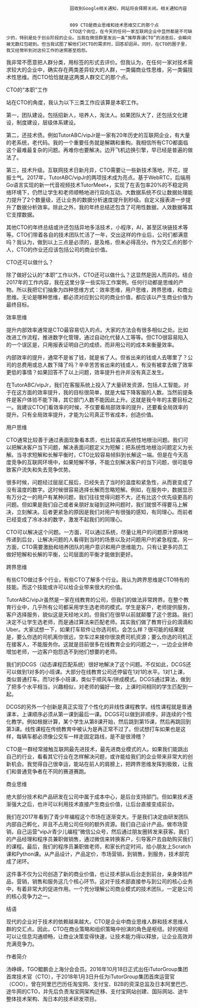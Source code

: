 
                            
                            因收到Google相关通知，网站将会择期关闭。相关通知内容
                            
                            
                            009 CTO是商业思维和技术思维交汇的那个点
                            CTO这个岗位，在今天的任何一家互联网企业中显然都是不可缺少的，特别是处于创业阶段的企业。当我在微信群里发出一条“推荐靠谱CTO”的消息后，会瞬间被无数红包砸到。但当我试图了解他们对CTO的需求时，回答却迥异。同时，在CTO的圈子里，我又经常听到对这份工作的迷惘甚至抱怨。

我非常不愿意把人群分类，用标签的形式去评价。但我认为，在任何一家对技术需求较大的企业中，确实存在两类差异较大的人群，一类偏商业性思维，另一类偏技术性思维。而CTO恰恰就是这两类人群交汇的那个点。

CTO的“本职”工作

站在CTO的角度，我认为以下三类工作应该算是本职工作。

第一，团队建设。包括招新人，培养人，淘汰人。如果团队大了，还包括文化建设，制度建设，层级体系建设。

第二，还技术债。例如TutorABC/vipJr是一家有20年历史的互联网企业，有大量的老系统，老代码。我的一个重要任务就是解耦和重构。我相信所有CTO都面临这个最难最复杂的问题。再难你也要解决。边开飞机边换引擎，早已经是普遍的做法了。

第三，技术升级。互联网技术日新月异，CTO需要让一些新技术落地，开花，提振士气。2017年，TutorABC/vipJr的两项技术成为亮点。基于WebRTC，后端用Go语言实现的新一代音视频技术TutorMeet+，实现了在丢包率20%的不稳定网络环境下，仍然让学生和老师顺畅地进行双向互动。大数据系统不仅让数据处理能力提升了2个数量级，还让业务的数据分析速度提升到秒级。自定义报表进一步提升了数据分析效率。除此之外，我的年终总结还包含了可用性数据，人效数据等其它支撑数据。

其他CTO的年终总结或许还包括异地多活技术，小程序，AI，甚至区块链技术等等。CTO们带着各自的技术团队忙活了一年，交出这样的作业后，公司们都满意吗？我认为，做到以上三点是必须的，是及格，但未必得高分。作为交汇点的那个人，CTO的作业还应该包括公司的商业价值。

CTO还可以做什么？

除了做好公认的“本职”工作以外，CTO还可以做什么？这显然是因人而异的。结合2017年的工作内容，我在这里分享一些实际工作案例。任何行动都是思维的产物。所以我把它们抽象为四种思维方式：效率思维，用户思维，跨界思维，和商业思维。无论是哪种思维，都必须对应到公司的商业价值，都应该以产生商业价值为最终目标。

效率思维

提升内部效率通常是CTO最容易切入的点。大家的方法会有很多相似之处。比如改进工作流程，推进数字化管理，通过自动化代替人工等等。但CTO很容易陷入的一个误区是，只用报表证明自己的成绩，而非用公司的成本来衡量效率。

内部效率的提升，通常不是省了钱，就是省了人。但省出来的钱或人去哪里了？公司的总费用或总人数下降了吗？辛辛苦苦省出来的钱或人，有没有被拿去做了效率更低的事情？如果回答不了以上问题，效率提升也许并没有真正发生。

在TutorABC/vipJr，我们在客服系统上投入了大量研发资源，包括人工智能。对于在这方面的效率提升，我的目标很简单，就是大幅下降客服的人数。当然前提条件是客户体验不能下降，其它部门人数不能因此上升。这就是我今年的主要目标之一。我建议CTO们看效率的时候，不仅要看局部效率的提升，还要看全局效率的提升。只有全局效率提升，才能为公司真正节省成本，创造价值。

用户思维

CTO通常比较善于通过表面现象看本质，也比较喜欢系统性地根治问题。我们可以把解决客户当下问题，解决表面问题定义为短解；把系统性地根治问题定义为长解。当寻求短解和长解平衡时，CTO比较容易倾斜到长解这一端。但是在今天高度竞争的互联网环境中，如果短解不够，不能立刻解决客户的当下问题，很可能导致客户流失和失去竞争优势。

很多时候，问题经过层层汇报后，已经失去了当时的温度和紧急性，从而衰变成了没有温度的数字。这时候很容易选择长解而忽略短解。例如，在服务中，数据显示有万分之一的用户有某种问题，我们往往觉得问题不大，还有比这个优先级更高的问题。但如果是我们自己或者亲朋好友碰到这种问题时，我们就恨不得要马上解决，立刻解决。后者更紧急的原因是我们对用户有很强的感知，有同理心。而前者已经变成了冷冰冰的数字，激发不起我们的同理心。

CTO可以解决这个问题。一方面，可以通过系统，尽量让用户的问题原汁原味地传递到后台，让解决问题的人看得到当时的场景以及对问题用户的紧急程度。另一方面，CTO需要激励和培养团队的用户意识和用户思维能力。只有让更多的员工做好短解和长解的平衡，公司层面的平衡才能做到更好。

跨界思维

有些CTO做过多个行业，有些CTO了解多个行业。我认为跨界思维是CTO特有的技能。而这个技能或许可以给企业带来很大的价值。

TutorABC/vipJr虽然是一家在线教育的公司，但我们的做法非常跨界。在整个教育行业中，几乎所有公司都采用学生选老师的模式。学生是客户，老师提供服务，客户选择服务，貌似这是天经地义的。但我们在很早以前就颠覆了这个思路。我们决定不让学生选老师，而是通过算法来匹配老师。其实我们做了教育行业的滴滴和Uber。大家试想一下，如果打车软件让你选司机，会怎么样？很可能的结果就是，要么你选的司机离你很远，空车过来接你很浪费司机资源；要么你选的司机正在接客人，不能服务你。这就是目前很多在线教育企业的问题之一，一边企业拼命增加老师，一边客户抱怨选不到他们想要的老师。

我们的DCGS（动态课程匹配系统）很好地解决了这个问题。不仅如此，DCGS还可以做到1对多的小班课。大部分在线教育公司还停留在1对1的水平。1对1上课，类似普通打车。而1对多小班课，类似于顺风车/拼成模式。DCGS通过算法，做到了把多个水平相当，兴趣相似，对老师的偏好一致，上课时间相同的学生匹配到一起。

DCGS的另外一个创新是真正实现了个性化的非线性课程教学。线性课程就是普通课本，上课顺序必须从第一课到最后一课。DCGS可以做到非顺序，非连续的个性化教学。例如根据计算，某个学生从第8课开始，然后跳到第15课，然后再跳回到第3课。线性课程在传统教育中被认为是再正常不过了。但试想打车如果也是这样，每辆车都必须像公交车一样走固定路线，是不是很滑稽？

CTO是一群经常接触互联网最先进技术，最先进商业模式的人。如果我们能跳出自己的行业，看看其它行业在怎样解决问题，或许能给我们的企业带来非常大的创新机会。我觉得自己很幸运，能站在前人的肩膀上，把跨界思维发挥到极致，让我们和普通竞争者在不同的赛道赛跑。

商业思维

绝大部分技术和产品研发在公司中属于成本中心，是后台支持部门。但如果技术逐渐强大之后，也许可以利用技术直接产生商业价值，让后台直接变成前台。

我们在2017年看到了青少年编程这个市场在逐渐变大。于是我们决定由研发团队内部自己孵化，并且不占用公司任何的额外资源。我们自己设计产品，做市场营销，自己运营“vipJr青少儿编程”微信公众号，然后通过朋友圈转发来获客。我们的产品经理和程序员兼职做销售，通过微信来转换客户，引导客户去自助购买我们的课程。最后，我们的程序员兼职做老师，和家长约定时间，给小朋友上Scratch课和Python课。从产品设计，产品定价，市场营销，到销售，到服务，技术部完成了闭环。

这件事不仅为公司创造了新的商业价值，也让技术部从后台走到前台，亲身体验产品，营销，销售和服务这几个核心环节。这对于技术部直接参与到公司的核心业务中，有着非常大的促进作用。一个充分理解公司商业模式的技术团队，一定是公司的核心竞争力之一。

结语

现代的企业对于技术的依赖越来越大。CTO是企业中商业思维人群和技术思维人群的交汇点。因此，CTO在商业策略和组织策略中扮演的角色是枢纽。好的枢纽可以让信息沟通顺畅，让商业决策变得快速，让技术能力得以释放，让企业高效并充满竞争力。

作者简介

汤峥嵘，TGO鲲鹏会上海分会会员。2016年10月18日正式出任iTutorGroup集团首席技术官（CTO），于2018年1月3日升任为iTutorGroup集团首席运营官（COO）。曾在阿里巴巴历任淘宝网、支付宝、B2B的资深总监及日本阿里巴巴、途牛网的CTO，并先后负责淘宝网架构迁移、支付宝网站创建、国际网站、途牛整体技术架构、淘日本的技术研发项目。

                        
                        
                            